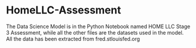 # HomeLLC-Assessment

The Data Science Model is in the Python Notebook named HOME LLC Stage 3 Assessment, while all the other files are the datasets used in the model. All the data has been extracted from fred.stlouisfed.org
